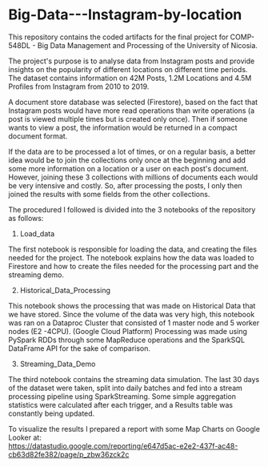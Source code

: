 # Big-Data---Instagram-by-location

This repository contains the coded artifacts for the final project for COMP-548DL - Big Data Management and Processing of the University of Nicosia.

The project's purpose is to analyse data from Instagram posts and provide insights on the popularity of different locations on different time periods. The dataset contains information on 42M Posts, 1.2M Locations and 4.5M Profiles from Instagram from 2010 to 2019.

A document store database was selected (Firestore), based on the fact that Instagram posts would have more read operations than write operations (a post is viewed multiple times but is created only once). Then if someone wants to view a post, the information would be returned in a compact document format.

If the data are to be processed a lot of times, or on a regular basis, a better idea would be to join the collections only once at the beginning and add some more information on a location or a user on each post's document. However, joining these 3 collections with millions of documents each would be very intensive and costly. So, after processing the posts, I only then joined the results with some fields from the other collections.

The procedured I followed is divided into the 3 notebooks of the repository as follows:

1) Load_data
  
  The first notebook is responsible for loading the data, and creating the files needed for the project. The notebook explains how the data was loaded to Firestore and how to create the files needed for the processing part and the streaming demo.

2) Historical_Data_Processing

  This notebook shows the processing that was made on Historical Data that we have stored. Since the volume of the data was very high, this notebook was ran on a Dataproc Cluster that consisted of 1 master node and 5 worker nodes (E2 -4CPU). (Google Cloud Platform)
  Processing was made using PySpark RDDs through some MapReduce operations and the SparkSQL DataFrame API for the sake of comparison. 

3) Streaming_Data_Demo
  
  The third notebook contains the streaming data simulation. The last 30 days of the dataset were taken, split into daily batches and fed into a stream processing pipeline using SparkStreaming. Some simple aggregation statistics were calculated after each trigger, and a Results table was constantly being updated.
  
To visualize the results I prepared a report with some Map Charts on Google Looker at:  
https://datastudio.google.com/reporting/e647d5ac-e2e2-437f-ac48-cb63d82fe382/page/p_zbw36zck2c
